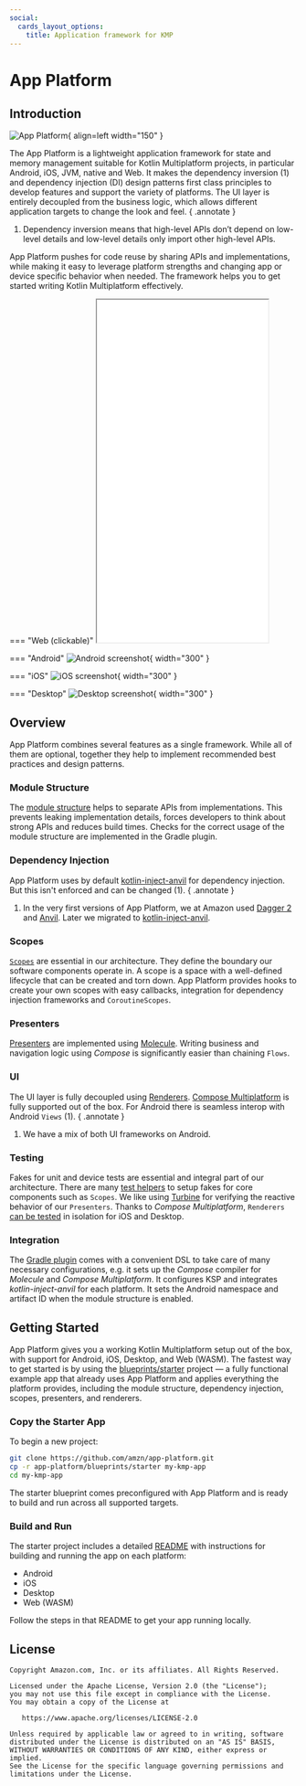 ```yaml
---
social:
  cards_layout_options:
    title: Application framework for KMP
---
```


# App Platform

## Introduction

![App Platform](images/app-platform-logo.png){ align=left width="150"  }

The App Platform is a lightweight application framework for state and memory management suitable
for Kotlin Multiplatform projects, in particular Android, iOS, JVM, native and Web. It makes the
dependency inversion (1) and dependency injection (DI) design patterns first class principles to develop
features and support the variety of platforms. The UI layer is entirely decoupled from the business logic,
which allows different application targets to change the look and feel.
{ .annotate }

1.  Dependency inversion means that high-level APIs don’t depend on low-level details and low-level details only import other high-level APIs.

App Platform pushes for code reuse by sharing APIs and implementations, while making it easy to leverage
platform strengths and changing app or device specific behavior when needed. The framework helps you to get started
writing Kotlin Multiplatform effectively.

=== "Web (clickable)"
    <iframe src="web/index.html" width="300px" height="600px" frameborder="1"></iframe>

=== "Android"
    ![Android screenshot](images/Android.png){ width="300" }

=== "iOS"
    ![iOS screenshot](images/iOS.png){ width="300" }

=== "Desktop"
    ![Desktop screenshot](images/Desktop.png){ width="300" }

## Overview

App Platform combines several features as a single framework. While all of them are optional, together they help
to implement recommended best practices and design patterns.

### Module Structure

The [module structure](module-structure.md) helps to separate APIs from implementations. This prevents leaking
implementation details, forces developers to think about strong APIs and reduces build times. Checks for the correct
usage of the module structure are implemented in the Gradle plugin.

### Dependency Injection

App Platform uses by default [kotlin-inject-anvil](di.md) for dependency
injection. But this isn't enforced and can be changed (1).
{ .annotate }

1.  In the very first versions of App Platform, we at Amazon used [Dagger 2](https://dagger.dev/) and
[Anvil](https://github.com/square/anvil). Later we migrated to [kotlin-inject-anvil](https://github.com/amzn/kotlin-inject-anvil).

### Scopes

[`Scopes`](scope.md) are essential in our architecture. They define the boundary our software components
operate in. A scope is a space with a well-defined lifecycle that can be created and torn down. App Platform
provides hooks to create your own scopes with easy callbacks, integration for dependency injection
frameworks and `CoroutineScopes`.

### Presenters

[Presenters](presenter.md) are implemented using [Molecule](https://github.com/cashapp/molecule). Writing business and
navigation logic using *Compose* is significantly easier than chaining `Flows`.

### UI

The UI layer is fully decoupled using [Renderers](renderer.md). [Compose Multiplatform](https://www.jetbrains.com/compose-multiplatform/)
is fully supported out of the box. For Android there is seamless interop with Android `Views` (1).
{ .annotate }

1.  We have a mix of both UI frameworks on Android.

### Testing

Fakes for unit and device tests are essential and integral part of our architecture. There are many
[test helpers](testing.md) to setup fakes for core components such as `Scopes`. We like using
[Turbine](https://github.com/cashapp/turbine/) for verifying the reactive behavior of our `Presenters`.
Thanks to *Compose Multiplatform*, `Renderers` [can be tested](renderer.md#unit-tests) in isolation for iOS
and Desktop.

### Integration

The [Gradle plugin](setup.md) comes with a convenient DSL to take care of many necessary configurations, e.g. it sets
up the *Compose* compiler for *Molecule* and *Compose Multiplatform*. It configures KSP and integrates
*kotlin-inject-anvil* for each platform. It sets the Android namespace and artifact ID when the module
structure is enabled.

## Getting Started

App Platform gives you a working Kotlin Multiplatform setup out of the box, with support for Android, iOS, Desktop, and Web (WASM). The fastest way to get started is by using the [blueprints/starter](https://github.com/amzn/app-platform/tree/main/blueprints/starter) project — a fully functional example app that already uses App Platform and applies everything the platform provides, including the module structure, dependency injection, scopes, presenters, and renderers.

### Copy the Starter App

To begin a new project:

```bash
git clone https://github.com/amzn/app-platform.git
cp -r app-platform/blueprints/starter my-kmp-app
cd my-kmp-app
```

The starter blueprint comes preconfigured with App Platform and is ready to build and run across all supported targets.

### Build and Run

The starter project includes a detailed [README](https://github.com/amzn/app-platform/blob/main/blueprints/starter/README.md) with instructions for building and running the app on each platform:

- Android
- iOS
- Desktop
- Web (WASM)

Follow the steps in that README to get your app running locally.

## License

```
Copyright Amazon.com, Inc. or its affiliates. All Rights Reserved.

Licensed under the Apache License, Version 2.0 (the "License");
you may not use this file except in compliance with the License.
You may obtain a copy of the License at

   https://www.apache.org/licenses/LICENSE-2.0

Unless required by applicable law or agreed to in writing, software
distributed under the License is distributed on an "AS IS" BASIS,
WITHOUT WARRANTIES OR CONDITIONS OF ANY KIND, either express or implied.
See the License for the specific language governing permissions and
limitations under the License.
```
